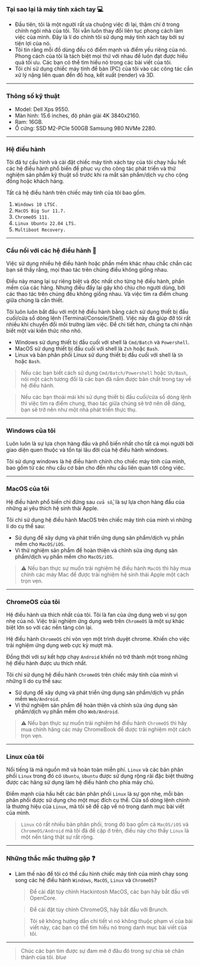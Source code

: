 ### Tại sao lại là máy tính xách tay 💻

- Đầu tiên, tôi là một người rất ưa chuộng việc đi lại, thậm chí ở trong chính ngôi nhà của tôi. Tôi vẫn luôn thay đổi liên tục phong cách làm việc của mình. Đây là lí do chính tôi sử dụng máy tính xách tay bởi sự tiện lợi của nó.
- Tôi tin rằng mỗi đồ dùng đều có điểm mạnh và điểm yếu riêng của nó. Phong cách của tôi là tách biệt mọi thứ với nhau để luôn đạt được hiểu quả tối ưu. Các bạn có thể tìm hiểu nó trong các bài viết của tôi.
- Tôi chỉ sử dụng chiếc máy tính để bàn (PC) của tôi vào các công tác cần xử lý nặng liên quan đến đồ hoạ, kết xuất (render) và 3D.

---

### Thông số kỹ thuật

- Model: Dell Xps 9550.
- Màn hình: 15.6 inches, độ phân giải 4K 3840x2160.
- Ram: 16GB.
- Ổ cứng: SSD M2-PCIe 500GB Samsung 980 NVMe 2280.

---

### Hệ điều hành

Tôi đã tự cấu hình và cài đặt chiếc máy tính xách tay của tôi chạy hầu hết các hệ điều hành phổ biến để phục vụ cho công tác phát triển và thử nghiệm sản phẩm kỹ thuật số trước khi ra mắt sản phẩm/dịch vụ cho cộng đồng hoặc khách hàng.

Tất cả hệ điều hành trên chiếc máy tính của tôi bao gồm.

1. `Windows 10 LTSC.`
1. `MacOS Big Sur 11.7.`
1. `ChromeOS 111.`
1. `Linux Ubuntu 22.04 LTS.`
1. `Multiboot Recovery.`

---

### Cầu nối với các hệ điều hành 🌉

Việc sử dụng nhiều hệ điều hành hoặc phần mềm khác nhau chắc chắn các bạn sẽ thấy rằng, mọi thao tác trên chúng điều không giống nhau.

Điều này mang lại sự riêng biệt và độc nhất cho từng hệ điều hành, phần mềm của các hãng. Nhưng điều đấy lại gậy khó chịu cho người dùng, bởi các thao tác trên chúng đều không giống nhau. Và việc tìm ra điểm chung giữa chúng là cần thiết.

Tôi luôn luôn bắt đầu với một hệ điều hành bằng cách sử dụng thiết bị đầu cuối/cửa sổ dòng lệnh (Terminal/Console/Shell). Việc này đã giúp đỡ tôi rất nhiều khi chuyển đổi môi trường làm việc. Để chi tiết hơn, chúng ta chỉ nhận biết một vài kiến thức nho nhỏ.

- Windows sử dụng thiết bị đầu cuối với shell là `Cmd/Batch` và `Powershell`.
- MacOS sử dụng thiết bị đầu cuối với shell là `Zsh` hoặc `Bash`.
- Linux và bản phân phối Linux sử dụng thiết bị đầu cuối với shell là `Sh` hoặc `Bash`.

> Nếu các bạn biết cách sử dụng `Cmd/Batch/Powershell` hoặc `Sh/Bash`, nói một cách tương đối là các bạn đã nắm được bản chất trong tay về hệ điều hành.

> Nếu các bạn thoải mái khi sử dụng thiết bị đầu cuối/cửa sổ dòng lệnh thì việc tìm ra điểm chung, thao tác giữa chúng sẽ trở nên dễ dàng, bạn sẽ trở nên như một nhà phát triển thực thụ.

---

### Windows của tôi

Luôn luôn là sự lựa chọn hàng đầu và phổ biến nhất cho tất cả mọi người bởi giao diện quen thuộc và tồn tại lâu đời của hệ điều hành windows.

Tôi sử dụng windows là hệ điều hành chính cho chiếc máy tính của mình, bao gồm từ các nhu cầu cơ bản cho đến nhu cầu liên quan tới công việc.

---

### MacOS của tôi

Hệ điều hành phổ biến chỉ đứng sau `cửa sổ`, là sự lựa chọn hàng đầu của những ai yêu thích hệ sinh thái Apple.

Tôi chỉ sử dụng hệ điều hành MacOS trên chiếc máy tính của mình vì những lí do cụ thể sau:

- Sử dụng để xây dựng và phát triển ứng dụng sản phẩm/dịch vụ phần mềm cho `MacOS/iOS`.
- Vi thử nghiệm sản phẩm để hoàn thiện và chỉnh sửa ứng dụng sản phẩm/dịch vụ phần mềm cho `MacOS/iOS`.

> ⚠️ Nếu bạn thực sự muốn trải nghiệm hệ điều hành `MacOS` thì hãy mua chính các máy Mac để được trải nghiệm hệ sinh thái Apple một cách trọn vẹn.

---

### ChromeOS của tôi

Hệ điều hành ưa thích nhất của tôi. Tôi là fan của ứng dụng web vì sự gọn nhẹ của nó. Việc trải nghiệm ứng dụng web trên `ChromeOS` là một sự khác biệt lớn so với các nền tảng còn lại.

Hệ điều hành `ChromeOS` chỉ vỏn vẹn một trình duyệt chrome. Khiến cho việc trải nghiệm ứng dụng web cực kỳ mượt mà.

Đồng thời với sự kết hợp chạy `Android` khiến nó trở thành một trong những hệ điều hành được ưu thích nhất.

Tôi chỉ sử dụng hệ điều hành `ChromeOS` trên chiếc máy tính của mình vì những lí do cụ thể sau:

- Sử dụng để xây dựng và phát triển ứng dụng sản phẩm/dịch vụ phần mềm `Web/Android`.
- Vi thử nghiệm sản phẩm để hoàn thiện và chỉnh sửa ứng dụng sản phẩm/dịch vụ phần mềm cho `Web/Android`.

> ⚠️ Nếu bạn thực sự muốn trải nghiệm hệ điều hành `ChromeOS` thì hãy mua chính hãng các máy ChromeBook để được trải nghiệm một cách trọn vẹn.

---

### Linux của tôi

Nổi tiếng là mã nguồn mở và hoàn toàn miễn phí. `Linux` và các bản phân phối `Linux` trong đó có `Ubuntu`, `Ubuntu` được sử dụng rộng rãi đặc biệt thường được các hãng sử dụng làm hệ điều hành cho phía máy chủ.

Điểm mạnh của hầu hết các bản phân phối `Linux` là sự gọn nhẹ, mỗi bản phân phối được sử dụng cho một mục đích cụ thể. Cửa sổ dòng lệnh chính là thương hiệu của `Linux`, mà tôi sẽ đề cập về nó trong danh mục bài viết của mình.

> `Linux` có rất nhiều bản phân phối, trong đó bao gồm cả `MacOS/iOS` và `ChromeOS/Android` mà tôi đã đề cập ở trên, điều này cho thấy `Linux` là một nền tảng thật sự rất rộng.

---

### Những thắc mắc thường gặp ❓

- Làm thế nào để tôi có thể cấu hình chiếc máy tính của mình chạy song song các hệ điều hành `Windows`, `MacOS`, `Linux` và `ChromeOS`?

  > Để cài đặt tùy chỉnh Hackintosh MacOS, các bạn hãy bắt đầu với OpenCore.

  > Để cài đặt tùy chỉnh ChromeOS, hãy bắt đầu với Brunch.

  > Tôi sẽ không hướng dẫn chi tiết vì nó không thuộc phạm vi của bài viết này, các bạn có thể tìm hiểu nó trong danh mục bài viết của tôi.

---

> Chúc các bạn tìm được sự đam mê ở đâu đó trong sự chia sẻ chân thành của tôi. _blue_

